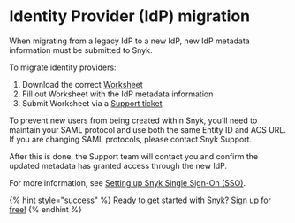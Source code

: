 # Identity Provider \(IdP\) migration

When migrating from a legacy IdP to a new IdP, new IdP metadata information must be submitted to Snyk.

To migrate identity providers:

1. Download the correct [Worksheet](https://support.snyk.io/hc/en-us/articles/360017753618-Set-up-Snyk-Single-Sign-On-SSO-#Resources)
2. Fill out Worksheet with the IdP metadata information
3. Submit Worksheet via a [Support ticket](https://support.snyk.io/hc/en-us/requests/new)

To prevent new users from being created within Snyk, you’ll need to maintain your SAML protocol and use both the same Entity ID and ACS URL. If you are changing SAML protocols, please contact Snyk Support.

After this is done, the Support team will contact you and confirm the updated metadata has granted access through the new IdP.

For more information, see [Setting up Snyk Single Sign-On \(SSO\)](https://support.snyk.io/hc/en-us/articles/360017753618-Set-up-Snyk-Single-Sign-On-SSO-).

{% hint style="success" %}
Ready to get started with Snyk? [Sign up for free!](https://snyk.io/login?cta=sign-up&loc=footer&page=support_docs_page)
{% endhint %}

